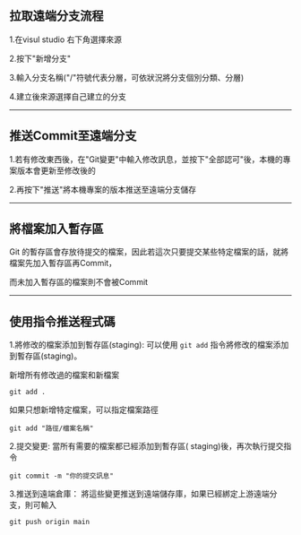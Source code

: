 ## 拉取遠端分支流程

1.在visul studio 右下角選擇來源

2.按下"新增分支"

3.輸入分支名稱("/"符號代表分層，可依狀況將分支個別分類、分層)

4.建立後來源選擇自己建立的分支

------
## 推送Commit至遠端分支

1.若有修改東西後，在"Git變更"中輸入修改訊息，並按下"全部認可"後，本機的專案版本會更新至修改後的

2.再按下"推送"將本機專案的版本推送至遠端分支儲存

------------
## 將檔案加入暫存區

Git 的暫存區會存放待提交的檔案，因此若這次只要提交某些特定檔案的話，就將檔案先加入暫存區再Commit，

而未加入暫存區的檔案則不會被Commit

---------------
## 使用指令推送程式碼

1.將修改的檔案添加到暫存區(staging):
可以使用 `git add` 指令將修改的檔案添加到暫存區(staging)。

新增所有修改過的檔案和新檔案
```
git add .
```
如果只想新增特定檔案，可以指定檔案路徑
```
git add "路徑/檔案名稱"
```
2.提交變更: 
當所有需要的檔案都已經添加到暫存區( staging)後，再次執行提交指令
```
git commit -m "你的提交訊息"
```
3.推送到遠端倉庫：
將這些變更推送到遠端儲存庫，如果已經綁定上游遠端分支，則可輸入
```
git push origin main
```